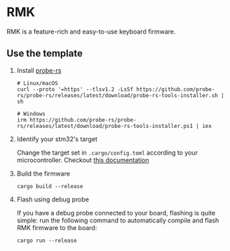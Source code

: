# RMK 

RMK is a feature-rich and easy-to-use keyboard firmware.

## Use the template

1. Install [probe-rs](https://github.com/probe-rs/probe-rs)

   ```shell
   # Linux/macOS
   curl --proto '=https' --tlsv1.2 -LsSf https://github.com/probe-rs/probe-rs/releases/latest/download/probe-rs-tools-installer.sh | sh

   # Windows
   irm https://github.com/probe-rs/probe-rs/releases/latest/download/probe-rs-tools-installer.ps1 | iex
   ```

2. Identify your stm32's target

   Change the target set in `.cargo/config.toml` according to your microcontroller. Checkout [this documentation](https://rmk.rs/docs/user_guide/2-2_local_compilation.html#optional-update-compilation-target) 

3. Build the firmware

   ```shell
   cargo build --release
   ```

4. Flash using debug probe

   If you have a debug probe connected to your  board, flashing is quite simple: run the following command to automatically compile and flash RMK firmware to the board:

   ```shell
   cargo run --release
   ```
